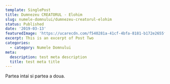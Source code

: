 ```yaml
---
template: SinglePost
title: Dumnezeu CREATORUL - Elohim
slug: numele-domnului/dumnezeu-creatorul-elohim
status: Published
date: '2019-03-13'
featuredImage: 'https://ucarecdn.com/f540281a-41cf-4bfa-8181-b172e2655fba/-/crop/1632x1777/0,672/-/preview/'
excerpt: This is an excerpt of Post Two
categories:
  - category: Numele Domnului
meta:
  description: test meta description
  title: test meta title
---
```


Partea intai si partea a doua.
